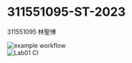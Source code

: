 # 311551095-ST-2023

311551095 林聖博

![example workflow](https://github.com/Sheng08/311551095-ST-2023/actions/workflows/github-actions-demo.yml/badge.svg)<br>
![Lab01 CI](https://github.com/Sheng08/311551095-ST-2023/actions/workflows/Lab01-CI.yml/badge.svg)
